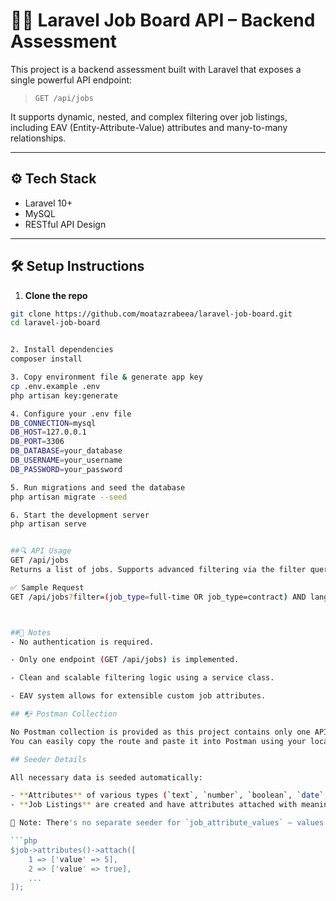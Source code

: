 # 🧑‍💼 Laravel Job Board API – Backend Assessment

This project is a backend assessment built with Laravel that exposes a single powerful API endpoint:

> `GET /api/jobs`

It supports dynamic, nested, and complex filtering over job listings, including EAV (Entity-Attribute-Value) attributes and many-to-many relationships.

---

## ⚙️ Tech Stack

- Laravel 10+
- MySQL
- RESTful API Design

---

## 🛠️ Setup Instructions

1. **Clone the repo**

```bash
git clone https://github.com/moatazrabeea/laravel-job-board.git
cd laravel-job-board


2. Install dependencies
composer install

3. Copy environment file & generate app key
cp .env.example .env
php artisan key:generate

4. Configure your .env file
DB_CONNECTION=mysql
DB_HOST=127.0.0.1
DB_PORT=3306
DB_DATABASE=your_database
DB_USERNAME=your_username
DB_PASSWORD=your_password

5. Run migrations and seed the database
php artisan migrate --seed

6. Start the development server
php artisan serve


##🔍 API Usage
GET /api/jobs
Returns a list of jobs. Supports advanced filtering via the filter query parameter.

✅ Sample Request
GET /api/jobs?filter=(job_type=full-time OR job_type=contract) AND languages HAS_ANY (PHP,Laravel) AND attribute:remote_friendly=true



##🔎 Notes
- No authentication is required.

- Only one endpoint (GET /api/jobs) is implemented.

- Clean and scalable filtering logic using a service class.

- EAV system allows for extensible custom job attributes.

## 📭 Postman Collection

No Postman collection is provided as this project contains only one API route (`GET /api/jobs`).  
You can easily copy the route and paste it into Postman using your local setup (`http://localhost:8000/api/jobs`) to test filtering functionality after deployment.

## Seeder Details

All necessary data is seeded automatically:

- **Attributes** of various types (`text`, `number`, `boolean`, `date`, `select`) are inserted via `AttributeSeeder`.
- **Job Listings** are created and have attributes attached with meaningful values in `JobListingSeeder`.

📌 Note: There's no separate seeder for `job_attribute_values` — values are set directly via Eloquent relationships using the `attach()` method on job listings.

```php
$job->attributes()->attach([
    1 => ['value' => 5],
    2 => ['value' => true],
    ...
]);
